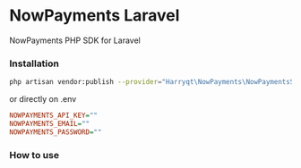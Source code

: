 # NowPayments Laravel

NowPayments PHP SDK for Laravel

### Installation

```sh
php artisan vendor:publish --provider="Harryqt\NowPayments\NowPaymentsServiceProvider"
```

or directly on .env

```ini
NOWPAYMENTS_API_KEY=""
NOWPAYMENTS_EMAIL=""
NOWPAYMENTS_PASSWORD=""
```

### How to use
